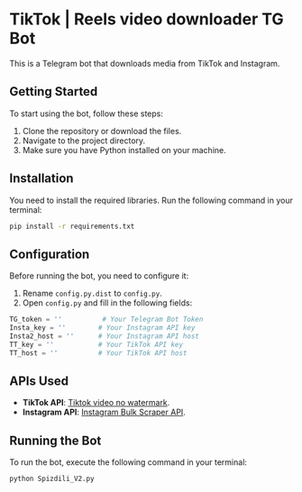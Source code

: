 # TikTok | Reels video downloader TG Bot

This is a Telegram bot that downloads media from TikTok and Instagram. 

## Getting Started

To start using the bot, follow these steps:

1. Clone the repository or download the files.
2. Navigate to the project directory.
3. Make sure you have Python installed on your machine.

## Installation

You need to install the required libraries. Run the following command in your terminal:

```bash
pip install -r requirements.txt
```

## Configuration

Before running the bot, you need to configure it:

1. Rename `config.py.dist` to `config.py`.
2. Open `config.py` and fill in the following fields:

```python
TG_token = ''          # Your Telegram Bot Token
Insta_key = ''        # Your Instagram API key
Insta2_host = ''      # Your Instagram API host
TT_key = ''           # Your TikTok API key
TT_host = ''          # Your TikTok API host
```

## APIs Used

- **TikTok API**: [Tiktok video no watermark](https://rapidapi.com/yi005/api/tiktok-video-no-watermark2).
- **Instagram API**: [Instagram Bulk Scraper API](https://rapidapi.com/mrngstar/api/instagram-bulk-scraper-latest).

## Running the Bot

To run the bot, execute the following command in your terminal:

```bash
python Spizdili_V2.py
```